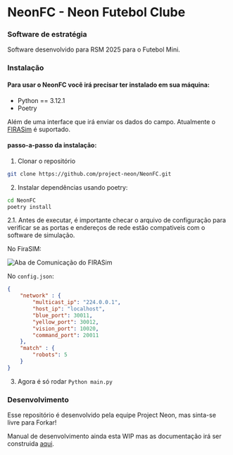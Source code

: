 # NeonFC - Neon Futebol Clube

### Software de estratégia

Software desenvolvido para RSM 2025 para o Futebol Mini.

### Instalação

#### Para usar o NeonFC você irá precisar ter instalado em sua máquina:

- Python == 3.12.1
- Poetry

Além de uma interface que irá enviar os dados do campo. Atualmente o [FIRASim](https://github.com/VSSSLeague/FIRASim) é suportado.

#### passo-a-passo da instalação:

1. Clonar o repositório
```bash
git clone https://github.com/project-neon/NeonFC.git
```

2. Instalar dependências usando poetry:

```bash
cd NeonFC
poetry install
```

2.1. Antes de executar, é importante checar o arquivo de configuração para verificar se as portas e endereços de rede estão compativeis com o software de simulação.

No FiraSIM:

![Aba de Comunicação do FIRASim](readme/FiraSIM-comtab.png "Aba de Comunicação do FIRASim")

No ```config.json```:

```json
{
    "network" : {
        "multicast_ip": "224.0.0.1",
        "host_ip": "localhost",
        "blue_port": 30011,
        "yellow_port": 30012,
        "vision_port": 10020,
        "command_port": 20011
    },
    "match" : {
        "robots": 5
    }
}
```

3. Agora é só rodar ```Python main.py```

### Desenvolvimento

Esse repositório é desenvolvido pela equipe Project Neon, mas sinta-se livre para Forkar!

Manual de desenvolvimento ainda esta WIP mas as documentação irá ser construida [aqui](https://github.com/project-neon/NeonFC/wiki).
